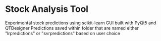 # Stock Analysis Tool

Experimental stock predictions using scikit-learn
GUI built with PyQt5 and QTDesigner
Predictions saved within folder that are named either "lrpredictions" or "svrpredictions" based on user choice
